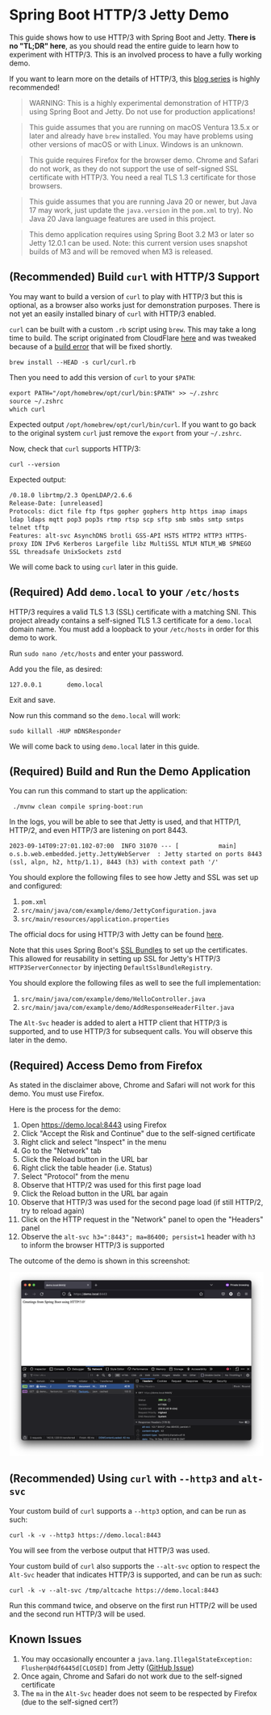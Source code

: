 # Spring Boot HTTP/3 Jetty Demo

This guide shows how to use HTTP/3 with Spring Boot and Jetty. **There is no "TL;DR" here**, as you should 
read the entire guide to learn how to experiment with HTTP/3. This is an involved process to have a fully
working demo.

If you want to learn more on the details of HTTP/3, this 
[blog series](https://www.smashingmagazine.com/2021/08/http3-core-concepts-part1/) is highly recommended!

> WARNING: This is a highly experimental demonstration of HTTP/3 using Spring Boot and Jetty.
> Do not use for production applications!
 
> This guide assumes that you are running on macOS Ventura 13.5.x or later and already have `brew` installed.
> You may have problems using other versions of macOS or with Linux. Windows is an unknown.

> This guide requires Firefox for the browser demo. Chrome and Safari do not work, as they do not support the use 
> of self-signed SSL certificate with HTTP/3. You need a real TLS 1.3 certificate for those browsers.

> This guide assumes that you are running Java 20 or newer, but Java 17 may work, just update the `java.version` 
> in the `pom.xml` to try). No Java 20 Java language features are used in this project.

> This demo application requires using Spring Boot 3.2 M3 or later so Jetty 12.0.1 can be used.
> Note: this current version uses snapshot builds of M3 and will be removed when M3 is released.

## (Recommended) Build `curl` with HTTP/3 Support

You may want to build a version of `curl` to play with HTTP/3 but this is optional, as a browser also works just for
demonstration purposes. There is not yet an easily installed binary of `curl` with HTTP/3 enabled.

`curl` can be built with a custom `.rb` script using `brew`. This may take a long time to build. The script
originated from CloudFlare [here](https://raw.githubusercontent.com/cloudflare/homebrew-cloudflare/master/curl.rb)
and was tweaked because of a [build error](https://github.com/curl/curl/issues/11850) that will be fixed shortly.

```shell
brew install --HEAD -s curl/curl.rb
```

Then you need to add this version of `curl` to  your `$PATH`:

```shell
export PATH="/opt/homebrew/opt/curl/bin:$PATH" >> ~/.zshrc
source ~/.zshrc
which curl
```
Expected output `/opt/homebrew/opt/curl/bin/curl`. If you want to go back to the original system `curl` just remove 
the `export` from your `~/.zshrc`.

Now, check that `curl` supports HTTP/3:
```shell
curl --version
```

Expected output:
```
/0.18.0 librtmp/2.3 OpenLDAP/2.6.6
Release-Date: [unreleased]
Protocols: dict file ftp ftps gopher gophers http https imap imaps ldap ldaps mqtt pop3 pop3s rtmp rtsp scp sftp smb smbs smtp smtps telnet tftp
Features: alt-svc AsynchDNS brotli GSS-API HSTS HTTP2 HTTP3 HTTPS-proxy IDN IPv6 Kerberos Largefile libz MultiSSL NTLM NTLM_WB SPNEGO SSL threadsafe UnixSockets zstd
```

We will come back to using `curl` later in this guide.

## (Required) Add `demo.local` to your `/etc/hosts`

HTTP/3 requires a valid TLS 1.3 (SSL) certificate with a matching SNI. This project already contains a self-signed 
TLS 1.3 certificate for a `demo.local` domain name. You must add a loopback to your `/etc/hosts` in order for this 
demo to work.

Run `sudo nano /etc/hosts` and enter your password.

Add you the file, as desired:
```
127.0.0.1       demo.local
```
Exit and save.

Now run this command so the `demo.local` will work:
```shell
sudo killall -HUP mDNSResponder
```

We will come back to using `demo.local` later in this guide.

## (Required) Build and Run the Demo Application

You can run this command to start up the application:

```shell
 ./mvnw clean compile spring-boot:run
```

In the logs, you will be able to see that Jetty is used, and that HTTP/1, HTTP/2, and even HTTP/3 are listening on 
port 8443.

```
2023-09-14T09:27:01.102-07:00  INFO 31070 --- [           main] o.s.b.web.embedded.jetty.JettyWebServer  : Jetty started on ports 8443 (ssl, alpn, h2, http/1.1), 8443 (h3) with context path '/'
```

You should explore the following files to see how Jetty and SSL was set up and configured:

1. `pom.xml`
2. `src/main/java/com/example/demo/JettyConfiguration.java`
3. `src/main/resources/application.properties`

The official docs for using HTTP/3 with Jetty can be found [here](https://eclipse.dev/jetty/documentation/jetty-11/programming-guide/index.html#pg-server-http-connector-protocol-http3).

Note that this uses Spring Boot's [SSL Bundles](https://spring.io/blog/2023/06/07/securing-spring-boot-applications-with-ssl) 
to set up the certificates. This allowed for reusability in setting up SSL for Jetty's HTTP/3 `HTTP3ServerConnector`
by injecting `DefaultSslBundleRegistry`.

You should explore the following files as well to see the full implementation:

1. `src/main/java/com/example/demo/HelloController.java`
2. `src/main/java/com/example/demo/AddResponseHeaderFilter.java`

The `Alt-Svc` header is added to alert a HTTP client that HTTP/3 is supported, and to use HTTP/3 for subsequent calls.
You will observe this later in the demo.

## (Required) Access Demo from Firefox

As stated in the disclaimer above, Chrome and Safari will not work for this demo. You must use Firefox.

Here is the process for the demo:

1. Open https://demo.local:8443 using Firefox
2. Click "Accept the Risk and Continue" due to the self-signed certificate
3. Right click and select "Inspect" in the menu
4. Go to the "Network" tab
5. Click the Reload button in the URL bar
6. Right click the table header (i.e. Status)
7. Select "Protocol" from the menu
8. Observe that HTTP/2 was used for this first page load
9. Click the Reload button in the URL bar again
10. Observe that HTTP/3 was used for the second page load (if still HTTP/2, try to reload again)
11. Click on the HTTP request in the "Network" panel to open the "Headers" panel
12. Observe the `alt-svc h3=":8443"; ma=86400; persist=1` header with `h3` to inform the browser HTTP/3 is supported

The outcome of the demo is shown in this screenshot:

![Screenshot of Firefox with HTTP/3.](images/firefox-screenshot.png)

## (Recommended) Using `curl` with `--http3` and `alt-svc`

Your custom build of `curl` supports a `--http3` option, and can be run as such:

```shell
curl -k -v --http3 https://demo.local:8443
```

You will see from the verbose output that HTTP/3 was used.

Your custom build of `curl` also supports the `--alt-svc` option to respect the `Alt-Svc` header that indicates
HTTP/3 is supported, and can be run as such:

```shell
curl -k -v --alt-svc /tmp/altcache https://demo.local:8443
```

Run this command twice, and observe on the first run HTTP/2 will be used and the second run HTTP/3 will be used.

## Known Issues

1. You may occasionally encounter a `java.lang.IllegalStateException: Flusher@4df6445d[CLOSED]` from Jetty ([GitHub Issue](https://github.com/eclipse/jetty.project/issues/10519))
2. Once again, Chrome and Safari do not work due to the self-signed certificate
3. The `ma` in the `Alt-Svc` header does not seem to be respected by Firefox (due to the self-signed cert?)
